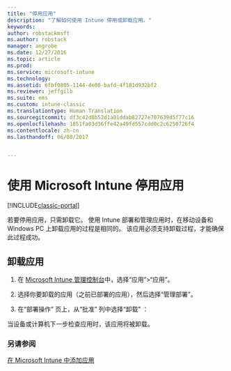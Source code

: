 ```yaml
---
title: "停用应用"
description: "了解如何使用 Intune 停用或卸载应用。"
keywords: 
author: robstackmsft
ms.author: robstack
manager: angrobe
ms.date: 12/27/2016
ms.topic: article
ms.prod: 
ms.service: microsoft-intune
ms.technology: 
ms.assetid: 6fbf0805-1144-4e08-bafd-4f181d932bf2
ms.reviewer: jeffgilb
ms.suite: ems
ms.custom: intune-classic
ms.translationtype: Human Translation
ms.sourcegitcommit: df3c42d8b52d1a01ddab82727e707639d5f77c16
ms.openlocfilehash: 1851fa03d36ffe42a49fd557cdd0c2c6250726f4
ms.contentlocale: zh-cn
ms.lasthandoff: 06/08/2017


---
```


# <a name="retire-apps-using-microsoft-intune"></a>使用 Microsoft Intune 停用应用

[!INCLUDE[classic-portal](../includes/classic-portal.md)]

若要停用应用，只需卸载它。 使用 Intune 部署和管理应用时，在移动设备和 Windows PC 上卸载应用的过程是相同的。 该应用必须支持卸载过程，才能确保此过程成功。

## <a name="uninstall-an-app"></a>卸载应用

1.  在 [Microsoft Intune 管理控制台](https://manage.microsoft.com)中，选择“应用”&gt;“应用”。

2.  选择你要卸载的应用（之前已部署的应用），然后选择“管理部署”。

3.  在“部署操作”  页上，从“批准”  列中选择“卸载”  ：

当设备或计算机下一步检查应用时，该应用将被卸载。

### <a name="see-also"></a>另请参阅
[在 Microsoft Intune 中添加应用](add-apps.md)

